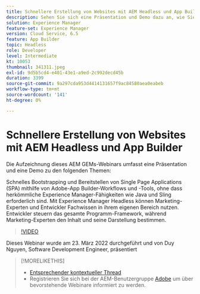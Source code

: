 ```yaml
---
title: Schnellere Erstellung von Websites mit AEM Headless und App Builder
description: Sehen Sie sich eine Präsentation und Demo dazu an, wie Sie mithilfe von Adobe-Workflows und Tools für App Builder Single Page App (SPA) schnell Bootstrapping vornehmen und bereitstellen können.
solution: Experience Manager
feature-set: Experience Manager
version: Cloud Service, 6.5
feature: App Builder
topic: Headless
role: Developer
level: Intermediate
kt: 10053
thumbnail: 341311.jpeg
exl-id: 9d5b5cd4-e401-43e1-a9ed-2c992decd45b
duration: 3399
source-git-commit: 9a297cda953d4414131657f9ac84580aea0eabeb
workflow-type: tm+mt
source-wordcount: '141'
ht-degree: 0%

---
```


# Schnellere Erstellung von Websites mit AEM Headless und App Builder

Die Aufzeichnung dieses AEM GEMs-Webinars umfasst eine Präsentation und eine Demo zu den folgenden Themen:

Schnelles Bootstrapping und Bereitstellen von Single Page Applications (SPA) mithilfe von Adobe-App Builder-Workflows und -Tools, ohne dass herkömmliche Experience Manager-Fähigkeiten wie Java und Sling erforderlich sind. Mit Experience Manager Headless können Marketing-Experten und Entwickler Fachwissen in ihrem eigenen Bereich nutzen. Entwickler steuern das gesamte Programm-Framework, während Marketing-Experten den Inhalt und seine Darstellung bestimmen.

>[!VIDEO](https://video.tv.adobe.com/v/341311/?quality=12&learn=on)

Dieses Webinar wurde am 23. März 2022 durchgeführt und von Duy Nguyen, Software Development Engineer, präsentiert

>[!MORELIKETHIS]
>
>* [Entsprechender kontextueller Thread](https://adobe.ly/3LkSWdm)
>* Registrieren Sie sich bei der AEM-Benutzergruppe [Adobe](https://aem-augs.adobe.com/) um über bevorstehende Webinare informiert zu werden.


<!-- >>* [Corresponding Adobe Experience Manager User Group Event page](https://aem-augs.adobe.com/details/adobe-experience-manager-aem-learning-chapter-presents-aem-gems-build-sites-faster-with-aem-headless-and-app-builder/) -->
